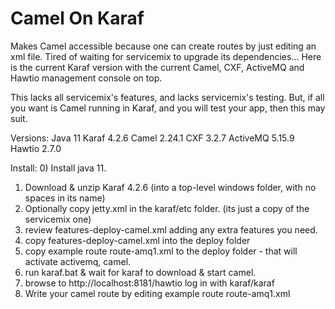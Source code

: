 # Camel On Karaf

Makes Camel accessible because one can create routes by just editing an xml file. 
Tired of waiting for servicemix to upgrade its dependencies...
Here is the current Karaf version with the current Camel, CXF, ActiveMQ and Hawtio management console on top.

This lacks all servicemix's features, and lacks servicemix's testing.
But, if all you want is Camel running in Karaf, and you will test your app, then this may suit.

Versions:
Java 11
Karaf 4.2.6
Camel 2.24.1
CXF 3.2.7
ActiveMQ 5.15.9
Hawtio 2.7.0

Install:
0) Install java 11.
1) Download & unzip Karaf 4.2.6 (into a top-level windows folder, with no spaces in its name)
2) Optionally copy jetty.xml in the karaf/etc folder. (its just a copy of the servicemix one)
3) review features-deploy-camel.xml adding any extra features you need.
4) copy features-deploy-camel.xml into the deploy folder
5) copy example route route-amq1.xml to the deploy folder - that will activate activemq, camel.
6) run karaf.bat & wait for karaf to download & start camel.
7) browse to http://localhost:8181/hawtio log in with karaf/karaf
8) Write your camel route by editing example route route-amq1.xml

